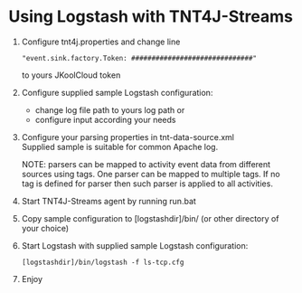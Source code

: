 # Using Logstash with TNT4J-Streams

1. Configure tnt4j.properties and change line
	```
	"event.sink.factory.Token: ##############################"
	```
	to yours JKoolCloud token

2. Configure supplied sample Logstash configuration:
	* change log file path to yours log path or
	* configure input according your needs

3. Configure your parsing properties in tnt-data-source.xml <br>
	Supplied sample is suitable for common Apache log.

	NOTE: parsers can be mapped to activity event data from different sources using tags.
	One parser can be mapped to multiple tags. If no tag is defined for parser then such parser
	is applied to all activities.
	
4. Start TNT4J-Streams agent by running run.bat

5. Copy sample configuration to [logstashdir]/bin/ (or other directory of your choice)

6. Start Logstash with supplied sample Logstash configuration:
    ```
	[logstashdir]/bin/logstash -f ls-tcp.cfg
    ```
5. Enjoy 